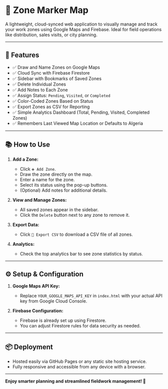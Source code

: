 # 📍 Zone Marker Map

A lightweight, cloud-synced web application to visually manage and track your work zones using Google Maps and Firebase. Ideal for field operations like distribution, sales visits, or city planning.

---

## 🚀 **Features**

* ✅ Draw and Name Zones on Google Maps
* ✅ Cloud Sync with Firebase Firestore
* ✅ Sidebar with Bookmarks of Saved Zones
* ✅ Delete Individual Zones
* ✅ Add Notes to Each Zone
* ✅ Assign Status: `Pending`, `Visited`, or `Completed`
* ✅ Color-Coded Zones Based on Status
* ✅ Export Zones as CSV for Reporting
* ✅ Simple Analytics Dashboard (Total, Pending, Visited, Completed Zones)
* ✅ Remembers Last Viewed Map Location or Defaults to Algeria

---

## 📚 **How to Use**

1. **Add a Zone:**

   * Click `➕ Add Zone`.
   * Draw the zone directly on the map.
   * Enter a name for the zone.
   * Select its status using the pop-up buttons.
   * (Optional) Add notes for additional details.

2. **View and Manage Zones:**

   * All saved zones appear in the sidebar.
   * Click the `Delete` button next to any zone to remove it.

3. **Export Data:**

   * Click `📄 Export CSV` to download a CSV file of all zones.

4. **Analytics:**

   * Check the top analytics bar to see zone statistics by status.

---

## ⚙️ **Setup & Configuration**

1. **Google Maps API Key:**

   * Replace `YOUR_GOOGLE_MAPS_API_KEY` in `index.html` with your actual API key from Google Cloud Console.

2. **Firebase Configuration:**

   * Firebase is already set up using Firestore.
   * You can adjust Firestore rules for data security as needed.

---

## 📦 **Deployment**

* Hosted easily via GitHub Pages or any static site hosting service.
* Fully responsive and accessible from any device with a browser.

---

**Enjoy smarter planning and streamlined fieldwork management! 🎯**
